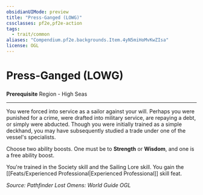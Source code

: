 ```yaml
---
obsidianUIMode: preview
title: "Press-Ganged (LOWG)"
cssclasses: pf2e,pf2e-action
tags:
  - trait/common
aliases: "Compendium.pf2e.backgrounds.Item.4yN5miHoMvKwZIsa"
license: OGL
---
```

# Press-Ganged (LOWG)

### 






**Prerequisite** Region - High Seas

* * *

You were forced into service as a sailor against your will. Perhaps you were punished for a crime, were drafted into military service, are repaying a debt, or simply were abducted. Though you were initially trained as a simple deckhand, you may have subsequently studied a trade under one of the vessel's specialists.

Choose two ability boosts. One must be to **Strength** or **Wisdom**, and one is a free ability boost.

You're trained in the Society skill and the Sailing Lore skill. You gain the [[Feats/Experienced Professional|Experienced Professional]] skill feat.

*Source: Pathfinder Lost Omens: World Guide*
*OGL*